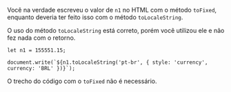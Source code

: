 Você na verdade escreveu o valor de `n1` no HTML com o método `toFixed`, enquanto deveria ter feito isso com o método `toLocaleString`.

O uso do método `toLocaleString` está correto, porém você utilizou ele e não fez nada com o retorno.


<!-- begin snippet: js hide: false console: true babel: false -->

<!-- language: lang-js -->

    let n1 = 155551.15;

    document.write(`${n1.toLocaleString('pt-br', { style: 'currency', currency: 'BRL' })}`);

<!-- end snippet -->


O trecho do código com o `toFixed` não é necessário.
